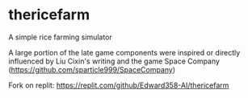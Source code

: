 # thericefarm
A simple rice farming simulator

A large portion of the late game components were inspired or directly influenced by Liu Cixin's writing and the game Space Company (https://github.com/sparticle999/SpaceCompany)

Fork on replit: https://replit.com/github/Edward358-AI/thericefarm
